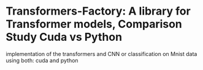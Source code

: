 # Transformers-Factory: A library for Transformer models, Comparison Study Cuda vs Python

implementation of the transformers and CNN or classification on Mnist data using both: cuda and python
